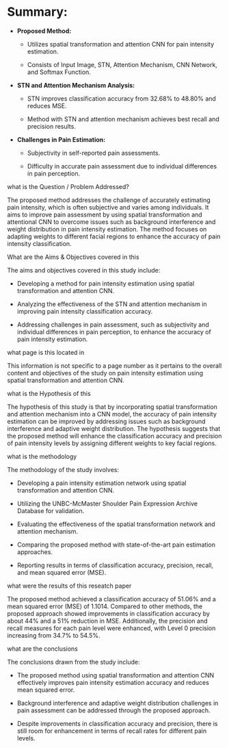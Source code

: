 # Summary:

- **Proposed Method:**
    
    - Utilizes spatial transformation and attention CNN for pain intensity estimation.
        
    - Consists of Input Image, STN, Attention Mechanism, CNN Network, and Softmax Function.
        
- **STN and Attention Mechanism Analysis:**
    
    - STN improves classification accuracy from 32.68% to 48.80% and reduces MSE.
        
    - Method with STN and attention mechanism achieves best recall and precision results.
        
- **Challenges in Pain Estimation:**
    
    - Subjectivity in self-reported pain assessments.
        
    - Difficulty in accurate pain assessment due to individual differences in pain perception.
        

what is the Question / Problem Addressed?

The proposed method addresses the challenge of accurately estimating pain intensity, which is often subjective and varies among individuals. It aims to improve pain assessment by using spatial transformation and attentional CNN to overcome issues such as background interference and weight distribution in pain intensity estimation. The method focuses on adapting weights to different facial regions to enhance the accuracy of pain intensity classification.

What are the Aims & Objectives covered in this

The aims and objectives covered in this study include:

- Developing a method for pain intensity estimation using spatial transformation and attention CNN.
    
- Analyzing the effectiveness of the STN and attention mechanism in improving pain intensity classification accuracy.
    
- Addressing challenges in pain assessment, such as subjectivity and individual differences in pain perception, to enhance the accuracy of pain intensity estimation.
    

what page is this located in

This information is not specific to a page number as it pertains to the overall content and objectives of the study on pain intensity estimation using spatial transformation and attention CNN.

what is the Hypothesis of this

The hypothesis of this study is that by incorporating spatial transformation and attention mechanism into a CNN model, the accuracy of pain intensity estimation can be improved by addressing issues such as background interference and adaptive weight distribution. The hypothesis suggests that the proposed method will enhance the classification accuracy and precision of pain intensity levels by assigning different weights to key facial regions.

what is the methodology

The methodology of the study involves:

- Developing a pain intensity estimation network using spatial transformation and attention CNN.
    
- Utilizing the UNBC-McMaster Shoulder Pain Expression Archive Database for validation.
    
- Evaluating the effectiveness of the spatial transformation network and attention mechanism.
    
- Comparing the proposed method with state-of-the-art pain estimation approaches.
    
- Reporting results in terms of classification accuracy, precision, recall, and mean squared error (MSE).
    

what were the results of this reseatch paper

The proposed method achieved a classification accuracy of 51.06% and a mean squared error (MSE) of 1.1014. Compared to other methods, the proposed approach showed improvements in classification accuracy by about 44% and a 51% reduction in MSE. Additionally, the precision and recall measures for each pain level were enhanced, with Level 0 precision increasing from 34.7% to 54.5%.

what are the conclusions

The conclusions drawn from the study include:

- The proposed method using spatial transformation and attention CNN effectively improves pain intensity estimation accuracy and reduces mean squared error.
    
- Background interference and adaptive weight distribution challenges in pain assessment can be addressed through the proposed approach.
    
- Despite improvements in classification accuracy and precision, there is still room for enhancement in terms of recall rates for different pain levels.